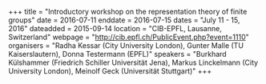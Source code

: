 +++
title = "Introductory workshop on the representation theory of finite groups"
date = 2016-07-11
enddate = 2016-07-15
dates = "July 11 - 15, 2016"
dateadded = 2015-09-14
location = "CIB-EPFL, Lausanne, Switzerland"
webpage = "http://cib.epfl.ch/PublicEvent.php?event=1110"
organisers = "Radha Kessar (City University London), Gunter Malle (TU Kaiserslautern), Donna Testermann (EPFL)"
speakers = "Burkhard Külshammer (Friedrich Schiller Universität Jena), Markus Linckelmann  (City University London), Meinolf Geck (Universität Stuttgart)"
+++
